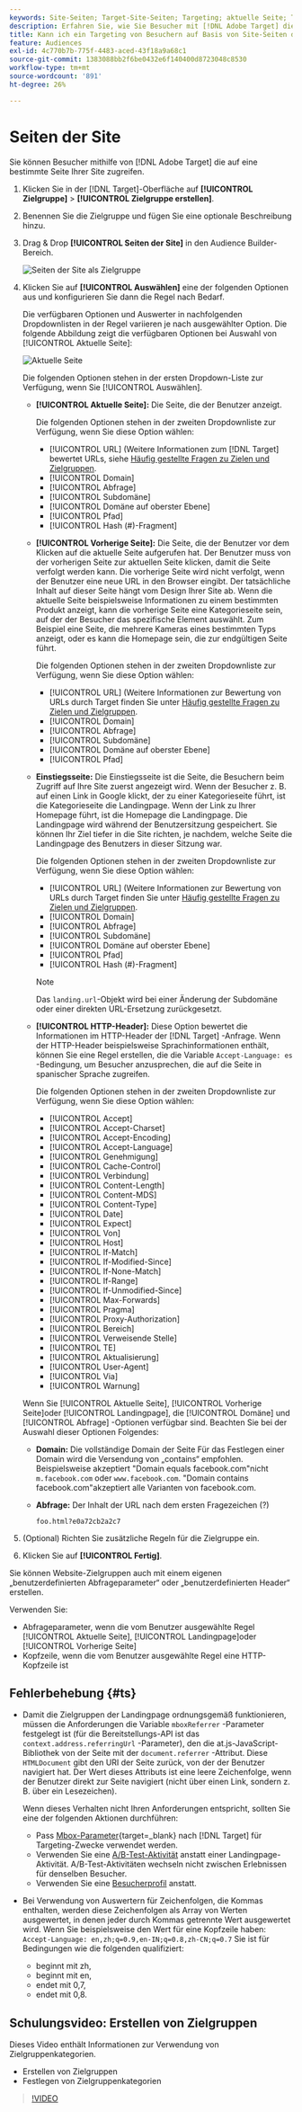```yaml
---
keywords: Site-Seiten; Target-Site-Seiten; Targeting; aktuelle Seite; Targeting der aktuellen Seite; vorherige Seite; Targeting der vorherigen Seite; Landingpage; Target-Landingpage; HTTP-Kopfzeile
description: Erfahren Sie, wie Sie Besucher mit [!DNL Adobe Target] die sich auf einer bestimmten Seite Ihrer Site befinden.
title: Kann ich ein Targeting von Besuchern auf Basis von Site-Seiten durchführen?
feature: Audiences
exl-id: 4c770b7b-775f-4483-aced-43f18a9a68c1
source-git-commit: 1383088bb2f6be0432e6f140400d8723048c8530
workflow-type: tm+mt
source-wordcount: '891'
ht-degree: 26%

---
```


# Seiten der Site

Sie können Besucher mithilfe von [!DNL Adobe Target] die auf eine bestimmte Seite Ihrer Site zugreifen.

1. Klicken Sie in der [!DNL Target]-Oberfläche auf **[!UICONTROL Zielgruppe]** > **[!UICONTROL Zielgruppe erstellen]**.
1. Benennen Sie die Zielgruppe und fügen Sie eine optionale Beschreibung hinzu.
1. Drag &amp; Drop **[!UICONTROL Seiten der Site]** in den Audience Builder-Bereich.

   ![Seiten der Site als Zielgruppe](assets/target_site_pages.png)

1. Klicken Sie auf **[!UICONTROL Auswählen]** eine der folgenden Optionen aus und konfigurieren Sie dann die Regel nach Bedarf.

   Die verfügbaren Optionen und Auswerter in nachfolgenden Dropdownlisten in der Regel variieren je nach ausgewählter Option. Die folgende Abbildung zeigt die verfügbaren Optionen bei Auswahl von [!UICONTROL Aktuelle Seite]:

   ![Aktuelle Seite](assets/current-page.png)

   Die folgenden Optionen stehen in der ersten Dropdown-Liste zur Verfügung, wenn Sie [!UICONTROL Auswählen].

   * **[!UICONTROL Aktuelle Seite]:** Die Seite, die der Benutzer anzeigt.

      Die folgenden Optionen stehen in der zweiten Dropdownliste zur Verfügung, wenn Sie diese Option wählen:

      * [!UICONTROL URL] (Weitere Informationen zum [!DNL Target] bewertet URLs, siehe [Häufig gestellte Fragen zu Zielen und Zielgruppen](/help/main/c-target/c-troubleshooting-targets-and-audiences/troubleshooting-targets-and-audiences.md).
      * [!UICONTROL Domain]
      * [!UICONTROL Abfrage]
      * [!UICONTROL Subdomäne]
      * [!UICONTROL Domäne auf oberster Ebene]
      * [!UICONTROL Pfad]
      * [!UICONTROL Hash (#)-Fragment]
   * **[!UICONTROL Vorherige Seite]:** Die Seite, die der Benutzer vor dem Klicken auf die aktuelle Seite aufgerufen hat. Der Benutzer muss von der vorherigen Seite zur aktuellen Seite klicken, damit die Seite verfolgt werden kann. Die vorherige Seite wird nicht verfolgt, wenn der Benutzer eine neue URL in den Browser eingibt. Der tatsächliche Inhalt auf dieser Seite hängt vom Design Ihrer Site ab. Wenn die aktuelle Seite beispielsweise Informationen zu einem bestimmten Produkt anzeigt, kann die vorherige Seite eine Kategorieseite sein, auf der der Besucher das spezifische Element auswählt. Zum Beispiel eine Seite, die mehrere Kameras eines bestimmten Typs anzeigt, oder es kann die Homepage sein, die zur endgültigen Seite führt.

      Die folgenden Optionen stehen in der zweiten Dropdownliste zur Verfügung, wenn Sie diese Option wählen:

      * [!UICONTROL URL] (Weitere Informationen zur Bewertung von URLs durch Target finden Sie unter [Häufig gestellte Fragen zu Zielen und Zielgruppen](/help/main/c-target/c-troubleshooting-targets-and-audiences/troubleshooting-targets-and-audiences.md).
      * [!UICONTROL Domain]
      * [!UICONTROL Abfrage]
      * [!UICONTROL Subdomäne]
      * [!UICONTROL Domäne auf oberster Ebene]
      * [!UICONTROL Pfad]
   * **Einstiegsseite:** Die Einstiegsseite ist die Seite, die Besuchern beim Zugriff auf Ihre Site zuerst angezeigt wird. Wenn der Besucher z. B. auf einen Link in Google klickt, der zu einer Kategorieseite führt, ist die Kategorieseite die Landingpage. Wenn der Link zu Ihrer Homepage führt, ist die Homepage die Landingpage. Die Landingpage wird während der Benutzersitzung gespeichert. Sie können Ihr Ziel tiefer in die Site richten, je nachdem, welche Seite die Landingpage des Benutzers in dieser Sitzung war.

      Die folgenden Optionen stehen in der zweiten Dropdownliste zur Verfügung, wenn Sie diese Option wählen:

      * [!UICONTROL URL] (Weitere Informationen zur Bewertung von URLs durch Target finden Sie unter [Häufig gestellte Fragen zu Zielen und Zielgruppen](/help/main/c-target/c-troubleshooting-targets-and-audiences/troubleshooting-targets-and-audiences.md).
      * [!UICONTROL Domain]
      * [!UICONTROL Abfrage]
      * [!UICONTROL Subdomäne]
      * [!UICONTROL Domäne auf oberster Ebene]
      * [!UICONTROL Pfad]
      * [!UICONTROL Hash (#)-Fragment]

      >[!NOTE]
      >
      >Das `landing.url`-Objekt wird bei einer Änderung der Subdomäne oder einer direkten URL-Ersetzung zurückgesetzt.

   * **[!UICONTROL HTTP-Header]:** Diese Option bewertet die Informationen im HTTP-Header der [!DNL Target] -Anfrage. Wenn der HTTP-Header beispielsweise Sprachinformationen enthält, können Sie eine Regel erstellen, die die Variable `Accept-Language: es` -Bedingung, um Besucher anzusprechen, die auf die Seite in spanischer Sprache zugreifen.

      Die folgenden Optionen stehen in der zweiten Dropdownliste zur Verfügung, wenn Sie diese Option wählen:

      * [!UICONTROL Accept]
      * [!UICONTROL Accept-Charset]
      * [!UICONTROL Accept-Encoding]
      * [!UICONTROL Accept-Language]
      * [!UICONTROL Genehmigung]
      * [!UICONTROL Cache-Control]
      * [!UICONTROL Verbindung]
      * [!UICONTROL Content-Length]
      * [!UICONTROL Content-MDS]
      * [!UICONTROL Content-Type]
      * [!UICONTROL Date]
      * [!UICONTROL Expect]
      * [!UICONTROL Von]
      * [!UICONTROL Host]
      * [!UICONTROL If-Match]
      * [!UICONTROL If-Modified-Since]
      * [!UICONTROL If-None-Match]
      * [!UICONTROL If-Range]
      * [!UICONTROL If-Unmodified-Since]
      * [!UICONTROL Max-Forwards]
      * [!UICONTROL Pragma]
      * [!UICONTROL Proxy-Authorization]
      * [!UICONTROL Bereich]
      * [!UICONTROL Verweisende Stelle]
      * [!UICONTROL TE]
      * [!UICONTROL Aktualisierung]
      * [!UICONTROL User-Agent]
      * [!UICONTROL Via]
      * [!UICONTROL Warnung]

   Wenn Sie [!UICONTROL Aktuelle Seite], [!UICONTROL Vorherige Seite]oder [!UICONTROL Landingpage], die [!UICONTROL Domäne] und [!UICONTROL Abfrage] -Optionen verfügbar sind. Beachten Sie bei der Auswahl dieser Optionen Folgendes:

   * **Domain:** Die vollständige Domain der Seite Für das Festlegen einer Domain wird die Versendung von „contains“ empfohlen. Beispielsweise akzeptiert &quot;Domain equals facebook.com&quot;nicht `m.facebook.com` oder `www.facebook.com`. &quot;Domain contains facebook.com&quot;akzeptiert alle Varianten von facebook.com.
   * **Abfrage:** Der Inhalt der URL nach dem ersten Fragezeichen (?) 

      `foo.html?e0a72cb2a2c7`





1. (Optional) Richten Sie zusätzliche Regeln für die Zielgruppe ein.
1. Klicken Sie auf **[!UICONTROL Fertig]**.

Sie können Website-Zielgruppen auch mit einem eigenen „benutzerdefinierten Abfrageparameter“ oder „benutzerdefinierten Header“ erstellen.

Verwenden Sie:

* Abfrageparameter, wenn die vom Benutzer ausgewählte Regel [!UICONTROL Aktuelle Seite], [!UICONTROL Landingpage]oder [!UICONTROL Vorherige Seite]
* Kopfzeile, wenn die vom Benutzer ausgewählte Regel eine HTTP-Kopfzeile ist

## Fehlerbehebung {#ts}

* Damit die Zielgruppen der Landingpage ordnungsgemäß funktionieren, müssen die Anforderungen die Variable `mboxReferrer` -Parameter festgelegt ist (für die Bereitstellungs-API ist das `context.address.referringUrl` -Parameter), den die at.js-JavaScript-Bibliothek von der Seite mit der `document.referrer` -Attribut. Diese `HTMLDocument` gibt den URI der Seite zurück, von der der Benutzer navigiert hat. Der Wert dieses Attributs ist eine leere Zeichenfolge, wenn der Benutzer direkt zur Seite navigiert (nicht über einen Link, sondern z. B. über ein Lesezeichen).

   Wenn dieses Verhalten nicht Ihren Anforderungen entspricht, sollten Sie eine der folgenden Aktionen durchführen:

   * Pass [Mbox-Parameter](https://experienceleague.corp.adobe.com/docs/target-dev/developer/client-side/global-mbox/pass-parameters-to-global-mbox.html){target=_blank} nach [!DNL Target] für Targeting-Zwecke verwendet werden.
   * Verwenden Sie eine [A/B-Test-Aktivität](/help/main/c-activities/t-test-ab/test-ab.md) anstatt einer Landingpage-Aktivität. A/B-Test-Aktivitäten wechseln nicht zwischen Erlebnissen für denselben Besucher.
   * Verwenden Sie eine [Besucherprofil](/help/main/c-target/c-audiences/c-target-rules/visitor-profile.md) anstatt.

* Bei Verwendung von Auswertern für Zeichenfolgen, die Kommas enthalten, werden diese Zeichenfolgen als Array von Werten ausgewertet, in denen jeder durch Kommas getrennte Wert ausgewertet wird. Wenn Sie beispielsweise den Wert für eine Kopfzeile haben: `Accept-Language: en,zh;q=0.9,en-IN;q=0.8,zh-CN;q=0.7` Sie ist für Bedingungen wie die folgenden qualifiziert:
   * beginnt mit zh,
   * beginnt mit en,
   * endet mit 0,7,
   * endet mit 0,8.

## Schulungsvideo: Erstellen von Zielgruppen

Dieses Video enthält Informationen zur Verwendung von Zielgruppenkategorien.

* Erstellen von Zielgruppen
* Festlegen von Zielgruppenkategorien

>[!VIDEO](https://video.tv.adobe.com/v/17392)
